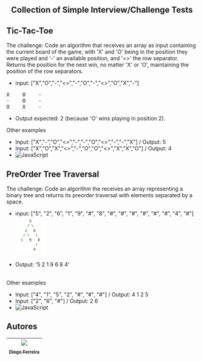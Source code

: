 ## <p align="center">Collection of Simple Interview/Challenge Tests</p>

## Tic-Tac-Toe
The challenge: Code an algorithm that receives an array as input containing the current board of the game, with 'X' and 'O' being in the position they were played and '-' an available position, and '<>' the row separator. Returns the position for the next win, no matter 'X' or 'O', maintaining the position of the row separators.
* input: ["X","O","-","<>","-","O","-","<>","O","X","-"]
<pre>
X    O    -
-    O    -
O    X    -
</pre>
* Output expected: 2 (because 'O' wins playing in position 2).

Other examples
* Input: ["X","-","O","<>","-","-","O","<>","-","-","X"] / Output: 5
* Input: ["X","O","X","<>","-","O","O","<>","X","X","O"] / Output: 4
* ![JavaScript](https://img.shields.io/badge/-JavaScript-black?style=flat-square&logo=javascript)

## PreOrder Tree Traversal
The challenge: Code an algorithm the receives an array representing a binary tree and returns its preorder traversal with elements separated by a space.
* input:  ["5", "2", "6", "1", "9", "#", "8", "#", "#", "#", "#", "#", "#", "4", "#"]
<br> <img src="./tree-traversal/input-tree.png" height=100/>

* Output: '5 2 1 9 6 8 4'

<br> Other examples
* Input: ["4", "1", "5", "2", "#", "#", "#"] / Output: 4 1 2 5
* Input: ["2", "6", "#"] / Output: 2 6
* ![JavaScript](https://img.shields.io/badge/-JavaScript-black?style=flat-square&logo=javascript)


## Autores
| [<img src="https://avatars.githubusercontent.com/u/97759524?v=4" width=115><br><sub>Diego Ferreira</sub>](https://github.com/diegonf) | 
| :---: |